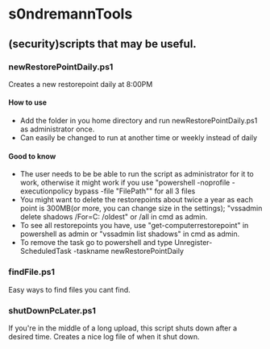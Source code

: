 # s0ndremannTools
## (security)scripts that may be useful.

### newRestorePointDaily.ps1
Creates a new restorepoint daily at 8:00PM
#### How to use
- Add the folder in you home directory and run newRestorePointDaily.ps1 as administrator once.
- Can easily be changed to run at another time or weekly instead of daily
#### Good to know
- The user needs to be be able to run the script as administrator for it to work, otherwise it might work if you use
"powershell -noprofile -executionpolicy bypass -file "FilePath"" for all 3 files
- You might want to delete the restorepoints about twice a year as each point is 300MB(or more, you can change size in the settings);
"vssadmin delete shadows /For=C: /oldest" or /all in cmd as admin.
- To see all restorepoints you have, use "get-computerrestorepoint" in powershell as admin or "vssadmin list shadows" in cmd as admin.
- To remove the task go to powershell and type Unregister-ScheduledTask -taskname newRestorePointDaily

### findFile.ps1
Easy ways to find files you cant find.
### shutDownPcLater.ps1
If you're in the middle of a long upload, this script shuts down after a desired time. Creates a nice log file of when it shut down.